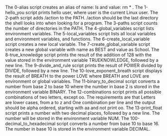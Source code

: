 The 0-alias script creates an alias of name: ls and value: rm * .
The 1-hello_you script prints hello user, where user is the current Linux user.
The 2-path script adds /action to the PATH. /action should be the last directory the shell looks into when looking for a program.
The 3-paths script counts the number of directories in the PATH.
The 4-global_variables script lists environment variables.
The 5-local_variables script lists all local variables and environment variables, and functions.
The 6-create_local_variable script creates a new local variable.
The 7-create_global_variable script creates a new global variable with name as BEST and value as School.
The 8-true_knowledge script prints the result of the addition of 128 with the value stored in the environment variable TRUEKNOWLEDGE, followed by a new line.
The 9-divide_and_rule script prints the result of POWER divided by DIVIDE, followed by a new line.
The 10-love_exponent_breath script displays the result of BREATH to the power LOVE where BREATH and LOVE are environment or global variables.
The 11-binary_to_decimal script converts a number from base 2 to base 10 where the number in base 2 is stored in the environment variable BINARY.
The 12-combinations script prints all possible combinations of two letters, except oo. The requirements are that Letters are lower cases, from a to z and One combination per line and the output should be alpha ordered, starting with aa and not print oo.
The 13-print_float script prints a number with two decimal places, followed by a new line. The number will be stored in the environment variable NUM.
The 100-decimal_to_hexadecimal script converts a number from base 10 to base 16. The number in base 10 is stored in the environment variable DECIMAL.
